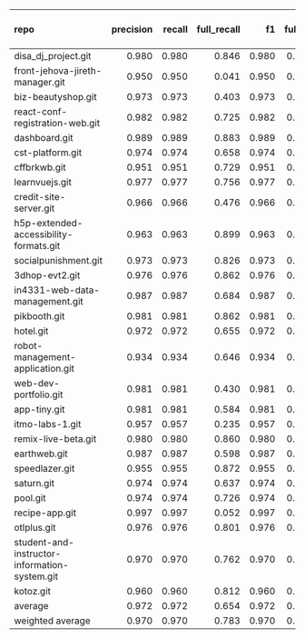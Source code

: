 | repo                                          |   precision |   recall |   full_recall |    f1 |   full_f1 |   ppcr |   support |   full_support |   Rules Number |   Average Rule Len |
|:----------------------------------------------|------------:|---------:|--------------:|------:|----------:|-------:|----------:|---------------:|---------------:|-------------------:|
| disa_dj_project.git                           |       0.980 |    0.980 |         0.846 | 0.980 |     0.908 |  0.863 |    128758 |         149260 |             33 |                8.7 |
| front-jehova-jireth-manager.git               |       0.950 |    0.950 |         0.041 | 0.950 |     0.079 |  0.043 |       238 |           5488 |              1 |                7.0 |
| biz-beautyshop.git                            |       0.973 |    0.973 |         0.403 | 0.973 |     0.570 |  0.415 |      2509 |           6050 |              7 |                6.1 |
| react-conf-registration-web.git               |       0.982 |    0.982 |         0.725 | 0.982 |     0.834 |  0.738 |     25340 |          34328 |             18 |                8.3 |
| dashboard.git                                 |       0.989 |    0.989 |         0.883 | 0.989 |     0.933 |  0.893 |     38635 |          43279 |              8 |                4.0 |
| cst-platform.git                              |       0.974 |    0.974 |         0.658 | 0.974 |     0.785 |  0.675 |     23323 |          34542 |             14 |                8.1 |
| cffbrkwb.git                                  |       0.951 |    0.951 |         0.729 | 0.951 |     0.825 |  0.766 |      8025 |          10480 |             26 |                4.4 |
| learnvuejs.git                                |       0.977 |    0.977 |         0.756 | 0.977 |     0.852 |  0.774 |     61458 |          79440 |             25 |                8.9 |
| credit-site-server.git                        |       0.966 |    0.966 |         0.476 | 0.966 |     0.638 |  0.493 |      8103 |          16442 |             29 |                5.1 |
| h5p-extended-accessibility-formats.git        |       0.963 |    0.963 |         0.899 | 0.963 |     0.930 |  0.934 |    170866 |         183023 |            191 |                8.4 |
| socialpunishment.git                          |       0.973 |    0.973 |         0.826 | 0.973 |     0.894 |  0.849 |    121440 |         142984 |            181 |                9.4 |
| 3dhop-evt2.git                                |       0.976 |    0.976 |         0.862 | 0.976 |     0.916 |  0.883 |    105137 |         119068 |             29 |                8.1 |
| in4331-web-data-management.git                |       0.987 |    0.987 |         0.684 | 0.987 |     0.808 |  0.692 |     12259 |          17704 |             10 |                5.1 |
| pikbooth.git                                  |       0.981 |    0.981 |         0.862 | 0.981 |     0.918 |  0.879 |     33237 |          37822 |             18 |                7.2 |
| hotel.git                                     |       0.972 |    0.972 |         0.655 | 0.972 |     0.783 |  0.674 |      4380 |           6496 |             10 |                5.8 |
| robot-management-application.git              |       0.934 |    0.934 |         0.646 | 0.934 |     0.764 |  0.692 |     87909 |         127090 |             13 |                6.7 |
| web-dev-portfolio.git                         |       0.981 |    0.981 |         0.430 | 0.981 |     0.598 |  0.438 |      2601 |           5932 |             10 |                4.5 |
| app-tiny.git                                  |       0.981 |    0.981 |         0.584 | 0.981 |     0.732 |  0.596 |      6639 |          11146 |             13 |                6.1 |
| itmo-labs-1.git                               |       0.957 |    0.957 |         0.235 | 0.957 |     0.377 |  0.245 |      2368 |           9658 |              4 |                4.2 |
| remix-live-beta.git                           |       0.980 |    0.980 |         0.860 | 0.980 |     0.916 |  0.878 |     72722 |          82829 |            164 |               10.1 |
| earthweb.git                                  |       0.987 |    0.987 |         0.598 | 0.987 |     0.745 |  0.606 |     36419 |          60086 |             15 |                8.5 |
| speedlazer.git                                |       0.955 |    0.955 |         0.872 | 0.955 |     0.912 |  0.913 |     96399 |         105534 |            149 |                8.5 |
| saturn.git                                    |       0.974 |    0.974 |         0.637 | 0.974 |     0.770 |  0.654 |      9539 |          14580 |             10 |                4.6 |
| pool.git                                      |       0.974 |    0.974 |         0.726 | 0.974 |     0.832 |  0.745 |     37155 |          49871 |            107 |                8.0 |
| recipe-app.git                                |       0.997 |    0.997 |         0.052 | 0.997 |     0.098 |  0.052 |       298 |           5747 |              1 |                1.0 |
| otlplus.git                                   |       0.976 |    0.976 |         0.801 | 0.976 |     0.880 |  0.821 |     56912 |          69354 |             29 |                8.1 |
| student-and-instructor-information-system.git |       0.970 |    0.970 |         0.762 | 0.970 |     0.854 |  0.785 |     29151 |          37118 |             54 |                6.9 |
| kotoz.git                                     |       0.960 |    0.960 |         0.812 | 0.960 |     0.880 |  0.846 |     15465 |          18270 |             50 |                5.7 |
| average                                       |       0.972 |    0.972 |         0.654 | 0.972 |     0.751 |  0.673 |     42760 |          52986 |             43 |                6.7 |
| weighted average                              |       0.970 |    0.970 |         0.783 | 0.970 |     0.859 |  0.829 |           |                |                |                    |